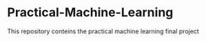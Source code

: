 # Practical-Machine-Learning
This repository conteins the practical machine learning final project 
